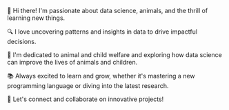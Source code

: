 👋 Hi there! I'm passionate about data science, animals, and the thrill of learning new things.

🔍 I love uncovering patterns and insights in data to drive impactful decisions.

🐾 I'm dedicated to animal and child welfare and exploring how data science can improve the lives of animals and children.

📚 Always excited to learn and grow, whether it's mastering a new programming language or diving into the latest research.

🚀 Let's connect and collaborate on innovative projects!
